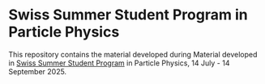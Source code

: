 # Swiss Summer Student Program in Particle Physics

This repository contains the material developed during Material developed in [Swiss Summer Student Program](https://swiss.sspp.program.phys.ethz.ch/) in Particle Physics, 14 July - 14 September 2025.